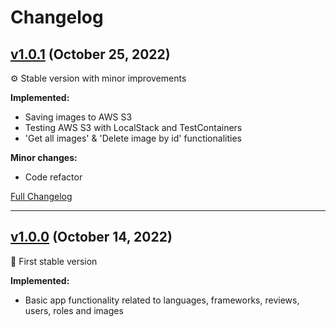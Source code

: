 # Changelog

## [v1.0.1](https://github.com/KhusainovFarrukh/Progee-API/releases/tag/v1.0.1) (October 25, 2022)

⚙️ Stable version with minor improvements

**Implemented:**
  - Saving images to AWS S3
  - Testing AWS S3 with LocalStack and TestContainers
  - 'Get all images' & 'Delete image by id' functionalities

**Minor changes:**
  - Code refactor

[Full Changelog](https://github.com/KhusainovFarrukh/Progee-API/compare/v1.0.0...v1.0.1)

-----------------------------------------------------------

## [v1.0.0](https://github.com/KhusainovFarrukh/Progee-API/releases/tag/v1.0.0) (October 14, 2022)

🎉 First stable version

**Implemented:**
  - Basic app functionality related to languages, frameworks, reviews, users, roles and images
